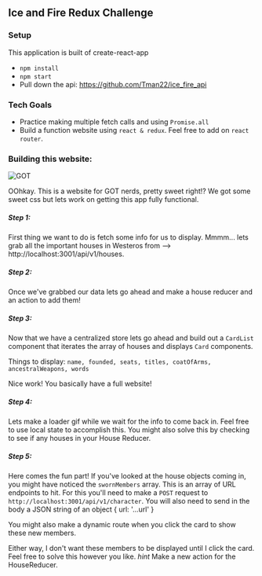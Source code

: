 ## Ice and Fire Redux Challenge

### Setup
  This application is built of create-react-app
* `npm install`
* `npm start`
* Pull down the api: https://github.com/Tman22/ice_fire_api

### Tech Goals
* Practice making multiple fetch calls and using `Promise.all`
* Build a function website using `react & redux`. Feel free to add on `react router`.

### Building this website:

![GOT](http://recordit.co/X5H0FRbNXO/gif/notify)

OOhkay. This is a website for GOT nerds, pretty sweet right!?
We got some sweet css but lets work on getting this app fully functional.

##### Step 1:  
First thing we want to do is fetch some info for us to display.
Mmmm... lets grab all the important houses in Westeros from --> http://localhost:3001/api/v1/houses.

##### Step 2:
Once we've grabbed our data lets go ahead and make a house reducer and an action to add them!

##### Step 3:
Now that we have a centralized store lets go ahead and build out a `CardList` component that iterates the array of houses and displays `Card` components.

Things to display:
`name, founded, seats, titles, coatOfArms, ancestralWeapons, words`

Nice work! You basically have a full website!

##### Step 4:
Lets make a loader gif while we wait for the info to come back in.
Feel free to use local state to accomplish this. You might also solve this by checking to see if any houses in your House Reducer.

##### Step 5:
Here comes the fun part!
If you've looked at the house objects coming in, you might have noticed the `swornMembers` array. This is an array of URL endpoints to hit. For this you'll need to make a `POST` request to `http://localhost:3001/api/v1/character`. You will also need to send in the body a JSON string of an object { url: '...url' }

You might also make a dynamic route when you click the card to show these new members.

Either way, I don't want these members to be displayed until I click the card. Feel free to solve this however you like. *hint* Make a new action for the HouseReducer.

